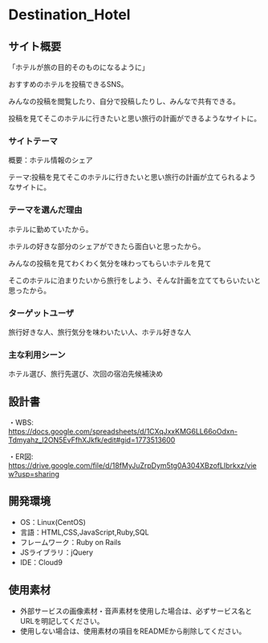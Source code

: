 # Destination_Hotel

## サイト概要
「ホテルが旅の目的そのものになるように」

おすすめのホテルを投稿できるSNS。

みんなの投稿を閲覧したり、自分で投稿したりし、みんなで共有できる。

投稿を見てそこのホテルに行きたいと思い旅行の計画ができるようなサイトに。

### サイトテーマ
概要：ホテル情報のシェア

テーマ:投稿を見てそこのホテルに行きたいと思い旅行の計画が立てられるようなサイトに。

### テーマを選んだ理由
ホテルに勤めていたから。

ホテルの好きな部分のシェアができたら面白いと思ったから。

みんなの投稿を見てわくわく気分を味わってもらいホテルを見て

そこのホテルに泊まりたいから旅行をしよう、そんな計画を立ててもらいたいと思ったから。

### ターゲットユーザ
旅行好きな人、旅行気分を味わいたい人、ホテル好きな人

### 主な利用シーン
ホテル選び、旅行先選び、次回の宿泊先候補決め

## 設計書
・WBS:
https://docs.google.com/spreadsheets/d/1CXqJxxKMG6LL66oOdxn-Tdmyahz_l2ON5EvFfhXJkfk/edit#gid=1773513600

・ER図:
https://drive.google.com/file/d/18fMyJuZrpDym5tg0A304XBzofLIbrkxz/view?usp=sharing

## 開発環境
- OS：Linux(CentOS)
- 言語：HTML,CSS,JavaScript,Ruby,SQL
- フレームワーク：Ruby on Rails
- JSライブラリ：jQuery
- IDE：Cloud9

## 使用素材
- 外部サービスの画像素材・音声素材を使用した場合は、必ずサービス名とURLを明記してください。
- 使用しない場合は、使用素材の項目をREADMEから削除してください。